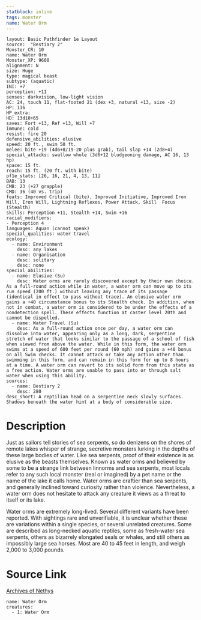 ```yaml
---
statblock: inline
tags: monster
name: Water Orm
---
```

```statblock
layout: Basic Pathfinder 1e Layout
source:  "Bestiary 2"
Monster_CR: 10
name: Water Orm
Monster_XP: 9600
alignment: N
size: Huge
type: magical beast
subtype: (aquatic)
INI: +7
perception: +11
senses: darkvision, low-light vision
AC: 24, touch 11, flat-footed 21 (dex +3, natural +13, size -2)
HP: 136
HP_extra: 
HD: 13d10+65
saves: Fort +13, Ref +13, Will +7
immune: cold
resist: fire 20
defensive_abilities: elusive
speed: 20 ft., swim 50 ft.
melee: bite +19 (4d6+8/19-20 plus grab), tail slap +14 (2d8+4)
special_attacks: swallow whole (3d6+12 bludgeoning damage, AC 16, 13 hp)
space: 15 ft.
reach: 15 ft. (20 ft. with bite)
pf1e_stats: [26, 16, 21, 4, 13, 11]
BAB: 13
CMB: 23 (+27 grapple)
CMD: 36 (40 vs. trip)
feats: Improved Critical (bite), Improved Initiative, Improved Iron Will, Iron Will, Lightning Reflexes, Power Attack, Skill  Focus (Stealth)
skills: Perception +11, Stealth +14, Swim +16
racial_modifiers:
- Perception 4
languages: Aquan (cannot speak)
special_qualities: water travel
ecology:
  - name: Environment
    desc: any lakes
  - name: Organisation
    desc: solitary
    desc: none
special_abilities:
  - name: Elusive (Su)
    desc: Water orms are rarely discovered except by their own choice. As a full-round action while in water, a water orm can move up to its run speed (200 ft.) without leaving any trace of its passage (identical in effect to pass without trace). An elusive water orm gains a +40 circumstance bonus to its Stealth check. In addition, when not in combat, a water orm is considered to be under the effects of a nondetection spell. These effects function at caster level 20th and cannot be dispelled.
  - name: Water Travel (Su)
    desc: As a full-round action once per day, a water orm can dissolve into water, appearing only as a long, dark, serpentine stretch of water that looks similar to the passage of a school of fish when viewed from above the water. While in this form, the water orm swims at a speed of 600 feet per round (60 mph) and gains a +40 bonus on all Swim checks. It cannot attack or take any action other than swimming in this form, and can remain in this form for up to 8 hours at a time. A water orm can revert to its solid form from this state as a free action. Water orms are unable to pass into or through salt water when using this ability.
sources:
  - name: Bestiary 2
    desc: 280
desc_short: A reptilian head on a serpentine neck slowly surfaces. Shadows beneath the water hint at a body of considerable size.
```
# Description
Just as sailors tell stories of sea serpents, so do denizens on the shores of remote lakes whisper of strange, secretive monsters lurking in the depths of these large bodies of water. Like sea serpents, proof of their existence is as elusive as the beasts themselves. Known as water orms and believed by some to be a strange link between linnorms and sea serpents, most locals refer to any such local monster (real or imagined) by a pet name or the name of the lake it calls home. Water orms are craftier than sea serpents, and generally inclined toward curiosity rather than violence. Nevertheless, a water orm does not hesitate to attack any creature it views as a threat to itself or its lake.

Water orms are extremely long-lived. Several different variants have been reported. With sightings rare and unverifiable, it is unclear whether these are variations within a single species, or several unrelated creatures. Some are described as long-necked aquatic reptiles, some as fresh-water sea serpents, others as bizarrely elongated seals or whales, and still others as impossibly large sea horses. Most are 40 to 45 feet in length, and weigh 2,000 to 3,000 pounds.
# Source Link
[Archives of Nethys](https://aonprd.com/MonsterDisplay.aspx?ItemName=Water%20Orm)
```encounter-table
name: Water Orm
creatures:
  - 1: Water Orm
```
